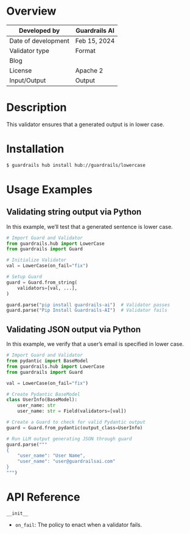 # Overview

| Developed by | Guardrails AI |
| --- | --- |
| Date of development | Feb 15, 2024 |
| Validator type | Format |
| Blog |  |
| License | Apache 2 |
| Input/Output | Output |

# Description

This validator ensures that a generated output is in lower case.

# Installation

```bash
$ guardrails hub install hub://guardrails/lowercase
```

# Usage Examples

## Validating string output via Python

In this example, we’ll test that a generated sentence is lower case.

```python
# Import Guard and Validator
from guardrails.hub import LowerCase
from guardrails import Guard

# Initialize Validator
val = LowerCase(on_fail="fix")

# Setup Guard
guard = Guard.from_string(
    validators=[val, ...],
)

guard.parse("pip install guardrails-ai")  # Validator passes
guard.parse("Pip Install Guardrails-AI")  # Validator fails
```

## Validating JSON output via Python

In this example, we verify that a user’s email is specified in lower case.

```python
# Import Guard and Validator
from pydantic import BaseModel
from guardrails.hub import LowerCase
from guardrails import Guard

val = LowerCase(on_fail="fix")

# Create Pydantic BaseModel
class UserInfo(BaseModel):
	user_name: str
	user_name: str = Field(validators=[val])

# Create a Guard to check for valid Pydantic output
guard = Guard.from_pydantic(output_class=UserInfo)

# Run LLM output generating JSON through guard
guard.parse("""
{
	"user_name": "User Name",
	"user_name": "user@guardrailsai.com"
}
""")
```

# API Reference

`__init__`
- `on_fail`: The policy to enact when a validator fails.
